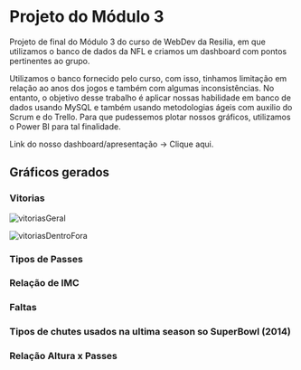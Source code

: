 # Projeto do Módulo 3
Projeto de final do Módulo 3 do curso de WebDev da Resilia, 
em que utilizamos o banco de dados da NFL e criamos um dashboard 
com pontos pertinentes ao grupo.

Utilizamos o banco fornecido pelo curso, com isso, 
tinhamos limitação em relação ao anos dos jogos e também com 
algumas inconsistências. 
No entanto, o objetivo desse trabalho é aplicar nossas habilidade
em banco de dados usando MySQL e também usando metodologias
ágeis com auxilio do Scrum e do Trello. Para que pudessemos
plotar nossos gráficos, utilizamos o Power BI para tal finalidade.

Link do nosso dashboard/apresentação -> Clique aqui.


## Gráficos gerados

### Vitorias
![vitoriasGeral](https://raw.githubusercontent.com/yagormorares/projetoModulo3/master/graphs/vitoriasTimes.PNG)

![vitoriasDentroFora](https://raw.githubusercontent.com/yagormorares/projetoModulo3/master/graphs/vitoriasDentroEFora.PNG)


### Tipos de Passes

### Relação de IMC

### Faltas

### Tipos de chutes usados na ultima season so SuperBowl (2014)

### Relação Altura x Passes
